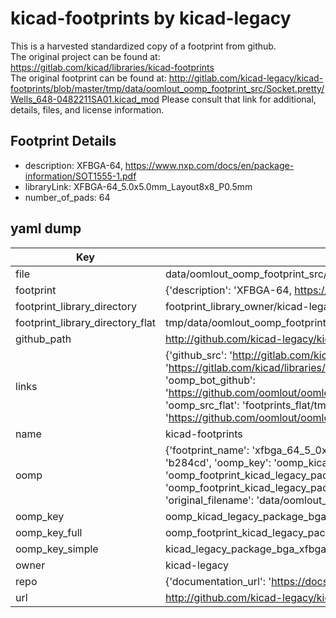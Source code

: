 # kicad-footprints by kicad-legacy  
This is a harvested standardized copy of a footprint from github.  
The original project can be found at:  
https://gitlab.com/kicad/libraries/kicad-footprints  
The original footprint can be found at:
http://gitlab.com/kicad-legacy/kicad-footprints/blob/master/tmp/data/oomlout_oomp_footprint_src/Socket.pretty/Wells_648-0482211SA01.kicad_mod
Please consult that link for additional, details, files, and license information.  
## Footprint Details
* description: XFBGA-64, https://www.nxp.com/docs/en/package-information/SOT1555-1.pdf  
* libraryLink: XFBGA-64_5.0x5.0mm_Layout8x8_P0.5mm  
* number_of_pads: 64  
## yaml dump  
| Key | Value |  
| --- | --- |  
| file | data/oomlout_oomp_footprint_src/kicad-footprints/Package_BGA.pretty/XFBGA-64_5.0x5.0mm_Layout8x8_P0.5mm.kicad_mod |  
| footprint | {'description': 'XFBGA-64, https://www.nxp.com/docs/en/package-information/SOT1555-1.pdf', 'libraryLink': 'XFBGA-64_5.0x5.0mm_Layout8x8_P0.5mm', 'number_of_pads': 64} |  
| footprint_library_directory | footprint_library_owner/kicad-legacy_kicad-footprints |  
| footprint_library_directory_flat | tmp/data/oomlout_oomp_footprint_src/footprints_flat/kicad_legacy_package_bga_xfbga_64_5_0x5_0mm_layout8x8_p0_5mm/working |  
| github_path | http://github.com/kicad-legacy/kicad-footprints/blob/master/tmp/data/oomlout_oomp_footprint_src/Package_BGA.pretty/XFBGA-64_5.0x5.0mm_Layout8x8_P0.5mm.kicad_mod |  
| links | {'github_src': 'http://gitlab.com/kicad-legacy/kicad-footprints/blob/master/tmp/data/oomlout_oomp_footprint_src/Socket.pretty/Wells_648-0482211SA01.kicad_mod', 'github_src_repo': 'https://gitlab.com/kicad/libraries/kicad-footprints', 'oomp_bot': 'tmp/data/oomlout_oomp_footprint_src/footprints/kicad_legacy_package_bga_xfbga_64_5_0x5_0mm_layout8x8_p0_5mm/working', 'oomp_bot_github': 'https://github.com/oomlout/oomlout_oomp_footprint_bot/tree/main/tmp/data/oomlout_oomp_footprint_src/footprints/kicad_legacy_package_bga_xfbga_64_5_0x5_0mm_layout8x8_p0_5mm/working', 'oomp_src_flat': 'footprints_flat/tmp/data/oomlout_oomp_footprint_src/footprints_flat/kicad_legacy_package_bga_xfbga_64_5_0x5_0mm_layout8x8_p0_5mm/working', 'oomp_src_flat_github': 'https://github.com/oomlout/oomlout_oomp_footprint_src/tree/main/tmp/data/oomlout_oomp_footprint_src/footprints_flat/kicad_legacy_package_bga_xfbga_64_5_0x5_0mm_layout8x8_p0_5mm/working'} |  
| name | kicad-footprints |  
| oomp | {'footprint_name': 'xfbga_64_5_0x5_0mm_layout8x8_p0_5mm', 'library_name': 'package_bga', 'md5': 'b284cd62f370b14c0edbf7abb5745c91', 'md5_10': 'b284cd62f3', 'md5_5': 'b284c', 'md5_6': 'b284cd', 'oomp_key': 'oomp_kicad_legacy_package_bga_xfbga_64_5_0x5_0mm_layout8x8_p0_5mm', 'oomp_key_extra': 'oomp_footprint_kicad_legacy_package_bga_xfbga_64_5_0x5_0mm_layout8x8_p0_5mm', 'oomp_key_full': 'oomp_footprint_kicad_legacy_package_bga_xfbga_64_5_0x5_0mm_layout8x8_p0_5mm_b284cd', 'oomp_key_simple': 'kicad_legacy_package_bga_xfbga_64_5_0x5_0mm_layout8x8_p0_5mm', 'original_filename': 'data/oomlout_oomp_footprint_src/kicad-footprints/Package_BGA.pretty/XFBGA-64_5.0x5.0mm_Layout8x8_P0.5mm.kicad_mod', 'owner_name': 'kicad_legacy'} |  
| oomp_key | oomp_kicad_legacy_package_bga_xfbga_64_5_0x5_0mm_layout8x8_p0_5mm |  
| oomp_key_full | oomp_footprint_kicad_legacy_package_bga_xfbga_64_5_0x5_0mm_layout8x8_p0_5mm |  
| oomp_key_simple | kicad_legacy_package_bga_xfbga_64_5_0x5_0mm_layout8x8_p0_5mm |  
| owner | kicad-legacy |  
| repo | {'documentation_url': 'https://docs.github.com/rest/repos/repos#get-a-repository', 'message': 'Not Found'} |  
| url | http://github.com/kicad-legacy/kicad-footprints |  

